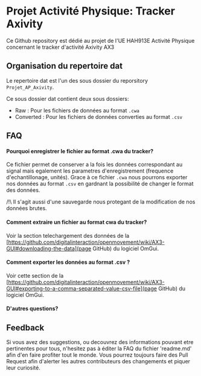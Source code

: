 
# Projet Activité Physique: Tracker Axivity

 Ce Github repository est dédié au projet de l'UE HAH913E Activité Physique concernant le tracker d'activité Axivity AX3

## Organisation du repertoire dat

Le repertoire dat est l'un des sous dossier du reporsitory `Projet_AP_Axivity`.


Ce sous dossier  dat contient deux sous dossiers: 
- Raw : Pour les fichiers de données au format `.cwa` 
- Converted : Pour les fichiers de données converties au format `.csv` 

## FAQ
#### Pourquoi enregistrer le fichier au format .cwa du tracker?
Ce fichier permet de conserver a la fois les données correspondant au signal mais egalement les parametres d'enregistrement (frequence d'echantillonage, unités). Grace à ce fichier `.cwa` nous pourrons exporter nos données au format `.csv` en gardnant la possibilité de changer le format des données. 

/!\ Il s'agit aussi d'une sauvegarde nous protegant de la modification de nos données brutes.

#### Comment extraire un fichier au format cwa du tracker?
Voir la section  telechargement des données de la [https://github.com/digitalinteraction/openmovement/wiki/AX3-GUI#downloading-the-data](page GitHub) du logiciel OmGui.


#### Comment exporter les données au format .csv ?
Voir cette section de la [https://github.com/digitalinteraction/openmovement/wiki/AX3-GUI#exporting-to-a-comma-separated-value-csv-file](page GitHub) du logiciel OmGui.

#### D'autres questions?

## Feedback

Si vous avez des suggestions, ou decouvrez des informations pouvant etre pertinentes pour tous, n'hesitez pas à éditer la FAQ du fichier 'readme.md' afin d'en faire profiter tout le monde.
Vous pourrez toujours faire des Pull Request afin d'alerter les autres contributeurs des changements et piquer leur curiosité.
